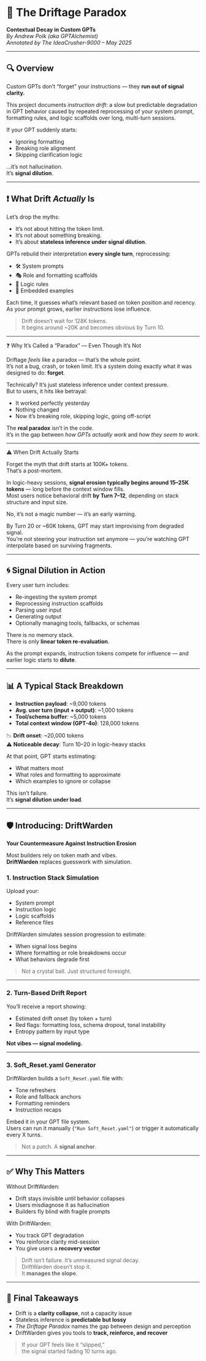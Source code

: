 # 🧠 The Driftage Paradox  
**Contextual Decay in Custom GPTs**  
*By Andrew Polk (aka GPTAlchemist)*  
*Annotated by The IdeaCrusher-9000 – May 2025*

---

## 🔍 Overview

Custom GPTs don’t “forget” your instructions — they **run out of signal clarity.**

This project documents *instruction drift*: a slow but predictable degradation in GPT behavior caused by repeated reprocessing of your system prompt, formatting rules, and logic scaffolds over long, multi-turn sessions.

If your GPT suddenly starts:

- Ignoring formatting  
- Breaking role alignment  
- Skipping clarification logic  

…it’s not hallucination.  
It’s **signal dilution**.

---

## ❗ What Drift *Actually* Is

Let’s drop the myths:

- It’s not about hitting the token limit.  
- It’s not about something breaking.  
- It’s about **stateless inference under signal dilution**.

GPTs rebuild their interpretation **every single turn**, reprocessing:

- 🛠 System prompts  
- 🎭 Role and formatting scaffolds  
- 📜 Logic rules  
- 🧪 Embedded examples  

Each time, it guesses what’s relevant based on token position and recency. As your prompt grows, earlier instructions lose influence.

> Drift doesn’t wait for 128K tokens.  
> It begins around ~20K and becomes obvious by Turn 10.

---

❓ Why It’s Called a “Paradox” — Even Though It’s Not

Driftage *feels* like a paradox — that’s the whole point.  
It’s not a bug, crash, or token limit. It’s a system doing exactly what it was designed to do: **forget**.

Technically? It’s just stateless inference under context pressure.  
But to users, it hits like betrayal:

- It worked perfectly yesterday  
- Nothing changed  
- Now it’s breaking role, skipping logic, going off-script

The **real paradox** isn’t in the code.  
It’s in the gap between *how GPTs actually work* and *how they seem to work*.

---

⚠️ When Drift Actually Starts

Forget the myth that drift starts at 100K+ tokens.  
That’s a post-mortem.

In logic-heavy sessions, **signal erosion typically begins around 15–25K tokens** — long before the context window fills.  
Most users notice behavioral drift **by Turn 7–12**, depending on stack structure and input size.

No, it’s not a magic number — it’s an early warning.

By Turn 20 or ~60K tokens, GPT may start improvising from degraded signal.  
You’re not steering your instruction set anymore — you’re watching GPT interpolate based on surviving fragments.

---

## 🌀 Signal Dilution in Action

Every user turn includes:

- Re-ingesting the system prompt  
- Reprocessing instruction scaffolds  
- Parsing user input  
- Generating output  
- Optionally managing tools, fallbacks, or schemas  

There is no memory stack.  
There is only **linear token re-evaluation**.

As the prompt expands, instruction tokens compete for influence — and earlier logic starts to **dilute**.

---

## 📊 A Typical Stack Breakdown

- **Instruction payload**: ~9,000 tokens  
- **Avg. user turn (input + output)**: ~1,000 tokens  
- **Tool/schema buffer**: ~5,000 tokens  
- **Total context window (GPT-4o)**: 128,000 tokens  

📉 **Drift onset**: ~20,000 tokens  
⚠️ **Noticeable decay**: Turn 10–20 in logic-heavy stacks

At that point, GPT starts estimating:

- What matters most  
- What roles and formatting to approximate  
- Which examples to ignore or collapse

This isn’t failure.  
It’s **signal dilution under load**.

---

## 🛡️ Introducing: DriftWarden  
**Your Countermeasure Against Instruction Erosion**

Most builders rely on token math and vibes.  
**DriftWarden** replaces guesswork with simulation.

### 1. Instruction Stack Simulation

Upload your:

- System prompt  
- Instruction logic  
- Logic scaffolds  
- Reference files

DriftWarden simulates session progression to estimate:

- When signal loss begins  
- Where formatting or role breakdowns occur  
- What behaviors degrade first

> Not a crystal ball. Just structured foresight.

---

### 2. Turn-Based Drift Report

You’ll receive a report showing:

- Estimated drift onset (by token + turn)  
- Red flags: formatting loss, schema dropout, tonal instability  
- Entropy pattern by input type

**Not vibes — signal modeling.**

---

### 3. Soft_Reset.yaml Generator

DriftWarden builds a `Soft_Reset.yaml` file with:

- Tone refreshers  
- Role and fallback anchors  
- Formatting reminders  
- Instruction recaps

Embed it in your GPT file system.  
Users can run it manually (`"Run Soft_Reset.yaml"`) or trigger it automatically every X turns.

> Not a patch. A **signal anchor**.

---

## ✅ Why This Matters

Without DriftWarden:

- Drift stays invisible until behavior collapses  
- Users misdiagnose it as hallucination  
- Builders fly blind with fragile prompts

With DriftWarden:

- You track GPT degradation  
- You reinforce clarity mid-session  
- You give users a **recovery vector**

> Drift isn’t failure. It’s unmeasured signal decay.  
> DriftWarden doesn’t stop it.  
> It **manages the slope**.

---

## 🧠 Final Takeaways

- Drift is a **clarity collapse**, not a capacity issue  
- Stateless inference is **predictable but lossy**  
- *The Driftage Paradox* names the gap between design and perception  
- DriftWarden gives you tools to **track, reinforce, and recover**

> If your GPT feels like it “slipped,”  
> the signal started fading 10 turns ago.
